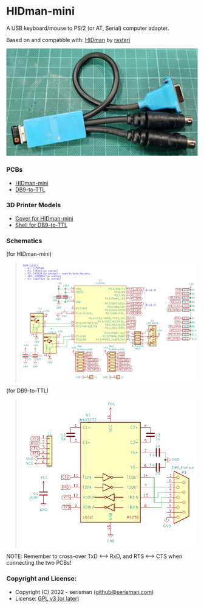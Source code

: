 # HIDman-mini
A USB keyboard/mouse to PS/2 (or AT, Serial) computer adapter.

Based on and compatible with: [HIDman](https://github.com/rasteri/HIDman) by [rasteri](https://github.com/rasteri)

![Finished](https://github.com/serisman/HIDman-mini/blob/main/pictures/HIDman-mini%20-%20Finished.jpg?raw=true)

### PCBs
- [HIDman-mini](KiCad%20PCBs/HIDman-mini/)
- [DB9-to-TTL](KiCad%20PCBs/DB9-to-TTL/)

### 3D Printer Models
- [Cover for HIDman-mini](3D%20Printer%20Models/HIDman-mini/)
- [Shell for DB9-to-TTL](3D%20Printer%20Models/DB9-Shell/)

### Schematics
(for HIDman-mini)
> ![Schematic](https://github.com/serisman/HIDman-mini/blob/main/KiCad%20PCBs/HIDman-mini/output/Schematic.png?raw=true)

(for DB9-to-TTL)
> ![Schematic](https://github.com/serisman/HIDman-mini/blob/main/KiCad%20PCBs/DB9-to-TTL/output/Schematic.png?raw=true)

NOTE: Remember to cross-over TxD <--> RxD, and RTS <--> CTS when connecting the two PCBs!

### Copyright and License:
- Copyright (C) 2022 - serisman (github@serisman.com)
- License: [GPL v3 (or later)](LICENSE)
